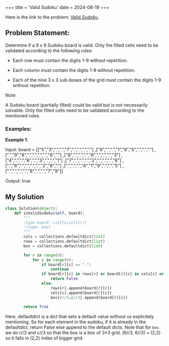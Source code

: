 +++
title = 'Valid Sudoku'
date = 2024-08-19
+++


Here is the link to the problem: [Valid Sudoku](https://leetcode.com/problems/valid-sudoku/description/).

## Problem Statement:

Determine if a 9 x 9 Sudoku board is valid. Only the filled cells need to be validated according to the following rules:

- Each row must contain the digits 1-9 without repetition.

- Each column must contain the digits 1-9 without repetition.

- Each of the nine 3 x 3 sub-boxes of the grid must contain the digits 1-9 without repetition.

Note:

A Sudoku board (partially filled) could be valid but is not necessarily solvable.
Only the filled cells need to be validated according to the mentioned rules.

### Examples:

**Example 1**:

Input: board = 
[["5","3",".",".","7",".",".",".","."]
,["6",".",".","1","9","5",".",".","."]
,[".","9","8",".",".",".",".","6","."]
,["8",".",".",".","6",".",".",".","3"]
,["4",".",".","8",".","3",".",".","1"]
,["7",".",".",".","2",".",".",".","6"]
,[".","6",".",".",".",".","2","8","."]
,[".",".",".","4","1","9",".",".","5"]
,[".",".",".",".","8",".",".","7","9"]]

Output: true

## My Solution

```python
class Solution(object):
    def isValidSudoku(self, board):
        """
        :type board: List[List[str]]
        :rtype: bool
        """
        cols = collections.defaultdict(list)
        rows = collections.defaultdict(list)
        box = collections.defaultdict(list)

        for r in range(9):
            for c in range(9):
                if board[r][c] == ".":
                    continue
                if board[r][c] in rows[r] or board[r][c] in cols[c] or board[r][c] in box[r//3, c//3]:
                    return False
                else:
                    rows[r].append(board[r][c])
                    cols[c].append(board[r][c])
                    box[r//3,c//3].append(board[r][c])
        
        return True
```

Here, defaultdict is a dict that sets a default value without us explicitely mentioning. So for each element in the sudoku, if it is already in the defaultdict, return False else append to the default dicts. Note that for `box` we do r//3 and c//3 so that the box is a box of 3*3 grid. (6//3, 6//3) = (2,2) so it falls in (2,2) index of bigger grid.
